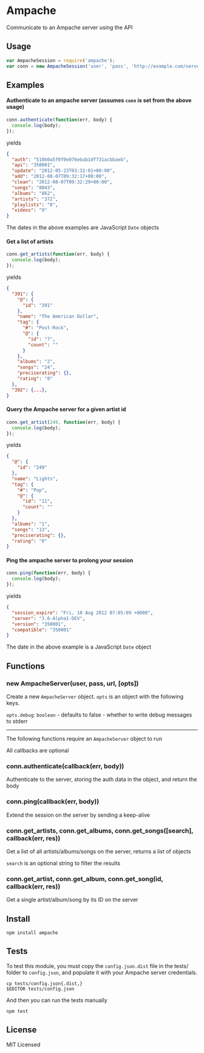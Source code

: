 Ampache
=======

Communicate to an Ampache server using the API

Usage
-----

``` js
var AmpacheSession = require('ampache');
var conn = new AmpacheSession('user', 'pass', 'http://example.com/server/xml.server.php');
```

Examples
--------

#### Authenticate to an ampache server (assumes `conn` is set from the above usage)

``` js
conn.authenticate(function(err, body) {
  console.log(body);
});
```
yields
``` json
{
  "auth": "510b0a5f0f0e076ebab1df731acbbaeb",
  "api": "350001",
  "update": "2012-05-23T03:32:01+00:00",
  "add": "2012-08-07T09:32:17+00:00",
  "clean": "2012-08-07T09:32:29+00:00",
  "songs": "8043",
  "albums": "862",
  "artists": "372",
  "playlists": "0",
  "videos": "9"
}
```

The dates in the above examples are JavaScript `Date` objects

#### Get a list of artists

``` js
conn.get_artists(function(err, body) {
  console.log(body);
});
```
yields
``` json
{
  "391": {
    "@": {
      "id": "391"
    },
    "name": "The American Dollar",
    "tag": {
      "#": "Post-Rock",
      "@": {
        "id": "7",
        "count": ""
      }
    },
    "albums": "2",
    "songs": "24",
    "preciserating": {},
    "rating": "0"
  },
  "392": {...},
}
```

#### Query the Ampache server for a given artist id

``` js
conn.get_artist(249, function(err, body) {
  console.log(body);
});
```
yields
``` json
{
  "@": {
    "id": "249"
  },
  "name": "Lights",
  "tag": {
    "#": "Pop",
    "@": {
      "id": "11",
      "count": ""
    }
  },
  "albums": "1",
  "songs": "13",
  "preciserating": {},
  "rating": "0"
}
```

#### Ping the ampache server to prolong your session

``` js
conn.ping(function(err, body) {
  console.log(body);
});
```
yields
``` json
{
  "session_expire": "Fri, 10 Aug 2012 07:05:09 +0000",
  "server": "3.6-Alpha1-DEV",
  "version": "350001",
  "compatible": "350001"
}
```

The date in the above example is a JavaScript `Date` object

Functions
---------

### new AmpacheServer(user, pass, url, [opts])

Create a new `AmpacheServer` object.  `opts` is an object with the following keys.

`opts.debug`: `boolean` - defaults to false - whether to write debug messages to stderr

---

The following functions require an `AmpacheServer` object to run

All callbacks are optional

### conn.authenticate(callback(err, body))

Authenticate to the server, storing the auth data in the object, and return
the body

### conn.ping(callback(err, body))

Extend the session on the server by sending a keep-alive

### conn.get\_artists, conn.get\_albums, conn.get\_songs([search], callback(err, res))

Get a list of all artists/albums/songs on the server, returns a list of objects

`search` is an optional string to filter the results

### conn.get\_artist, conn.get\_album, conn.get\_song(id, callback(err, res))

Get a single artist/album/song by its ID on the server

Install
-------

    npm install ampache

Tests
-----

To test this module, you must copy the `config.json.dist` file in the tests/ folder
to `config.json`, and populate it with your Ampache server credentials.

    cp tests/config.json{.dist,}
    $EDITOR tests/config.json

And then you can run the tests manually

    npm test

License
-------

MIT Licensed
